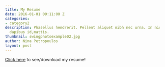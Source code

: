 ```yaml
---
title: My Resume
date: 2016-01-01 09:11:00 Z
categories:
- category2
description: Phasellus hendrerit. Pellent aliquet nibh nec urna. In nis aliquet vel,
  dapibus id,mattis.
thumbnail: swingphotoexample02.jpg
author: Nina Petropoulos
layout: post
---
```


[Click here]() to see/download my resume!
